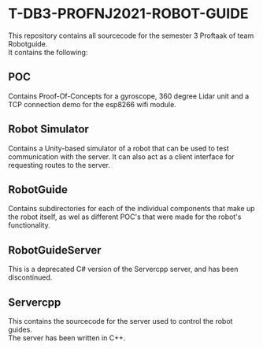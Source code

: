 # T-DB3-PROFNJ2021-ROBOT-GUIDE
This repository contains all sourcecode for the semester 3 Proftaak of team Robotguide.  
It contains the following:  

## POC
Contains Proof-Of-Concepts for a gyroscope, 360 degree Lidar unit and a TCP connection demo for the esp8266 wifi module.

## Robot Simulator
Contains a Unity-based simulator of a robot that can be used to test communication with the server. It can also act as a client interface for requesting routes to the server.

## RobotGuide
Contains subdirectories for each of the individual components that make up the robot itself, as wel as different POC's that were made for the robot's functionality.

## RobotGuideServer
This is a deprecated C# version of the Servercpp server, and has been discontinued.

## Servercpp
This contains the sourcecode for the server used to control the robot guides.  
The server has been written in C++.